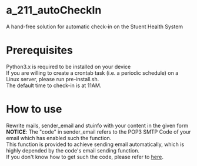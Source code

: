 # a_211_autoCheckIn  
A hand-free solution for automatic check-in on the Stuent Health System  

# Prerequisites  
Python3.x is required to be installed on your device  
If you are willing to create a crontab task (i.e. a periodic schedule) on a Linux server, please run pre-install.sh.  
The default time to check-in is at 11AM.  

# How to use  
Rewrite mails, sender_email and stuinfo with your content in the given form  
**NOTICE**: The "code" in sender_email refers to the POP3 SMTP Code of your email which has enabled such the function.  
This function is provided to achieve sending email automatically, which is highly depended by the code's email sending function.  
If you don't know how to get such the code, please refer to [here](https://service.mail.qq.com/cgi-bin/help?subtype=1&id=28&no=1001256).  
